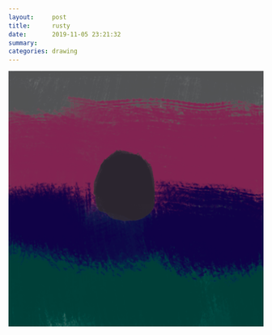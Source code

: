 ```yaml
---
layout:     post
title:      rusty
date:       2019-11-05 23:21:32
summary:    
categories: drawing
---
```

![rusty](/images/diary/rusty.png ".")
